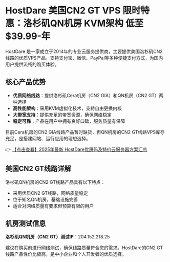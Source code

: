 # HostDare 美国CN2 GT VPS 限时特惠：洛杉矶QN机房 KVM架构 低至$39.99-年

HostDare 是一家成立于2014年的专业云服务提供商，主要提供美国洛杉矶CN2线路的优质VPS产品。支持支付宝、微信、PayPal等多种便捷支付方式，为国内用户提供流畅的购买体验。

## 核心产品优势

- **优质网络线路**：提供洛杉矶Cera机房（CN2 GIA）和QN机房（CN2 GT）两种选择
- **高性能架构**：采用KVM虚拟化技术，支持自由更换内核
- **大带宽支持**：提供充足的带宽资源，确保网络稳定
- **稳定可靠**：产品在用户中拥有良好口碑，服务质量有保障

目前Cera机房的CN2 GIA线路产品暂时缺货，但QN机房的CN2 GT线路VPS库存充足，是搭建网站、运行应用的理想选择。

👉 [【点击查看】2025年最新 HostDare优惠码及特价云服务器方案汇总](https://bit.ly/hostdare)

## 美国CN2 GT线路详解

洛杉矶QN机房的CN2 GT线路产品具有以下特点：

- 采用优质CN2 GT线路，网络质量稳定
- 位于知名QN机房，基础设施完善
- 适合对网络质量有要求但预算有限的用户

## 机房测试信息

**洛杉矶QN机房（CN2 GT）测试IP**：204.152.218.25

建议在购买前进行网络测试，确保线路质量符合您的需求。HostDare的CN2 GT线路产品性价比极高，是中小企业和个人开发者的优质选择。